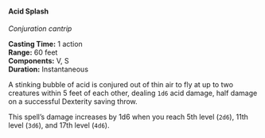 #### Acid Splash
<!-- markdownlint-disable link-image-reference-definitions -->
[_metadata_:spell_name]:- "Acid Splash"
[_metadata_:spell_level]:- "0"
[_metadata_:spell_school]:- "conjuration"
[_metadata_:ritual]:- "false"
[_metadata_:casting_time_amount]:- "1"
[_metadata_:casting_time_unit]:- "action"
[_metadata_:range]:- "60 feet"
[_metadata_:components_verbal]:- "false"
[_metadata_:components_somatic]:- "false"
[_metadata_:components_material]:- "false"
[_metadata_:duration]:- "Instantaneous"
[_metadata_:concentration]:- "false"
[_metadata_:target]:- "up to two creatures within 5 feet of each other"
[_metadata_:saving_throw]:- "Dexterity"
[_metadata_:saving_throw_success]:- "half_damage"
[_metadata_:damage_formula]:- "1d6"
[_metadata_:damage_type]:- "acid"
[_metadata_:compared_to_wotc_srd_5.1]:- "mechanics_same_wording_different"
[_metadata_:compared_to_a5e_srd]:- "mechanics_same_wording_same"
<!-- markdownlint-disable-next-line no-emphasis-as-heading -->
_Conjuration cantrip_

**Casting Time:** 1 action \
**Range:** 60 feet \
**Components:** V, S \
**Duration:** Instantaneous

A stinking bubble of acid is conjured out of thin air to fly at up to two creatures within 5 feet of each other, dealing `1d6` acid damage, half damage on a successful Dexterity saving throw.

This spell’s damage increases by 1d6 when you reach 5th level (`2d6`), 11th level (`3d6`), and 17th level (`4d6`).
